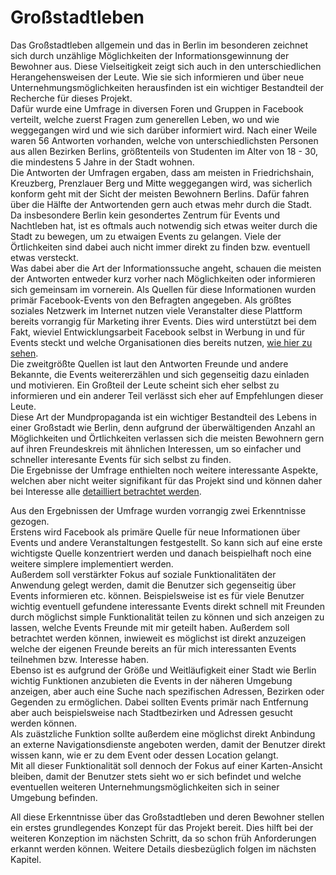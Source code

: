 # Großstadtleben

Das Großstadtleben allgemein und das in Berlin im besonderen zeichnet sich durch unzählige Möglichkeiten der Informationsgewinnung der Bewohner aus. Diese Vielseitigkeit zeigt sich auch in den unterschiedlichen Herangehensweisen der Leute. Wie sie sich informieren und über neue Unternehmungsmöglichkeiten herausfinden ist ein wichtiger Bestandteil der Recherche für dieses Projekt.  
Dafür wurde eine Umfrage in diversen Foren und Gruppen in Facebook verteilt, welche zuerst Fragen zum generellen Leben, wo und wie weggegangen wird und wie sich darüber informiert wird. Nach einer Weile waren 56 Antworten vorhanden, welche von unterschiedlichsten Personen aus allen Bezirken Berlins, größtenteils von Studenten im Alter von 18 - 30, die mindestens 5 Jahre in der Stadt wohnen.  
Die Antworten der Umfragen ergaben, dass am meisten in Friedrichshain, Kreuzberg, Prenzlauer Berg und Mitte weggegangen wird, was sicherlich konform geht mit der Sicht der meisten Bewohnern Berlins. Dafür fahren über die Hälfte der Antwortenden gern auch etwas mehr durch die Stadt.  
Da insbesondere Berlin kein gesondertes Zentrum für Events und Nachtleben hat, ist es oftmals auch notwendig sich etwas weiter durch die Stadt zu bewegen, um zu etwaigen Events zu gelangen. Viele der Örtlichkeiten sind dabei auch nicht immer direkt zu finden bzw. eventuell etwas versteckt.  
Was dabei aber die Art der Informationssuche angeht, schauen die meisten der Antworten entweder kurz vorher nach Möglichkeiten oder informieren sich gemeinsam im vornerein. Als Quellen für diese Informationen wurden primär Facebook-Events von den Befragten angegeben. Als größtes soziales Netzwerk im Internet nutzen viele Veranstalter diese Plattform bereits vorrangig für Marketing ihrer Events. Dies wird unterstützt bei dem Fakt, wieviel Entwicklungsarbeit Facebook selbst in Werbung in und für Events steckt und welche Organisationen dies bereits nutzen, [wie hier zu sehen](https://developers.facebook.com/docs/adproviders).  
Die zweitgrößte Quellen ist laut den Antworten Freunde und andere Bekannte, die Events weitererzählen und sich gegenseitig dazu einladen und motivieren. Ein Großteil der Leute scheint sich eher selbst zu informieren und ein anderer Teil verlässt sich eher auf Empfehlungen dieser Leute.  
Diese Art der Mundpropaganda ist ein wichtiger Bestandteil des Lebens in einer Großstadt wie Berlin, denn aufgrund der überwältigenden Anzahl an Möglichkeiten und Örtlichkeiten verlassen sich die meisten Bewohnern gern auf ihren Freundeskreis mit ähnlichen Interessen, um so einfacher und schneller interesante Events für sich selbst zu finden.  
Die Ergebnisse der Umfrage enthielten noch weitere interessante Aspekte, welchen aber nicht weiter signifikant für das Projekt sind und können daher bei Interesse alle [detailliert betrachtet werden](https://docs.google.com/spreadsheets/d/1uSMLBJEq9DhXLsclMoMXd096bAS5bQj0uFRe4Tb85pM/edit?usp=sharing).

Aus den Ergebnissen der Umfrage wurden vorrangig zwei Erkenntnisse gezogen.  
Erstens wird Facebook als primäre Quelle für neue Informationen über Events und andere Veranstaltungen festgestellt. So kann sich auf eine erste wichtigste Quelle konzentriert werden und danach beispielhaft noch eine weitere simplere implementiert werden.  
Außerdem soll verstärkter Fokus auf soziale Funktionalitäten der Anwendung gelegt werden, damit die Benutzer sich gegenseitig über Events informieren etc. können. Beispielsweise ist es für viele Benutzer wichtig eventuell gefundene interessante Events direkt schnell mit Freunden durch möglichst simple Funktionalität teilen zu können und sich anzeigen zu lassen, welche Events Freunde mit mir geteilt haben. Außerdem soll betrachtet werden können, inwieweit es möglichst ist direkt anzuzeigen welche der eigenen Freunde bereits an für mich interessanten Events teilnehmen bzw. Interesse haben.  
Ebenso ist es aufgrund der Größe und Weitläufigkeit einer Stadt wie Berlin wichtig Funktionen anzubieten die Events in der näheren Umgebung anzeigen, aber auch eine Suche nach spezifischen Adressen, Bezirken oder Gegenden zu ermöglichen. Dabei sollten Events primär nach Entfernung aber auch beispielsweise nach Stadtbezirken und Adressen gesucht werden können.  
Als zuästzliche Funktion sollte außerdem eine möglichst direkt Anbindung an externe Navigationsdienste angeboten werden, damit der Benutzer direkt wissen kann, wie er zu dem Event oder dessen Location gelangt.  
Mit all dieser Funktionalität soll dennoch der Fokus auf einer Karten-Ansicht bleiben, damit der Benutzer stets sieht wo er sich befindet und welche eventuellen weiteren Unternehmungsmöglichkeiten sich in seiner Umgebung befinden.

All diese Erkenntnisse über das Großstadtleben und deren Bewohner stellen ein erstes grundlegendes Konzept für das Projekt bereit. Dies hilft bei der weiteren Konzeption im nächsten Schritt, da so schon früh Anforderungen erkannt werden können. Weitere Details diesbezüglich folgen im nächsten Kapitel.